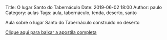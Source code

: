 Title: O lugar Santo do Tabernáculo
Date: 2019-06-02 18:00
Author: paulo
Category: aulas
Tags: aula, tabernáculo, tenda, deserto, santo

Aula sobre o lugar Santo do Tabernáculo construído no deserto

[Clique aqui para baixar a apostila completa](https://www.dropbox.com/s/9krp5346juis3ku/Aula%20EBD%20-%20O%20Lugar%20Santo%20-%2002_06_2019%20-%2023_06_2019.pdf?dl=1)